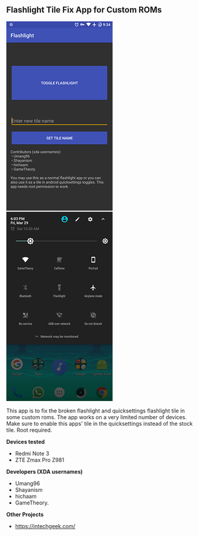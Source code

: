 ## Flashlight Tile Fix App for Custom ROMs
![image](screenshots/app0.png) ![image](screenshots/app1.png)

This app is to fix the broken flashlight and quicksettings flashlight tile in some custom roms. The app works on a very limited number of devices. Make sure to enable this apps' tile in the quicksettings instead of the stock tile. Root required.

**Devices tested**
- Redmi Note 3
- ZTE Zmax Pro Z981

**Developers (XDA usernames)**
- Umang96
- Shayanism
- hichaam
- GameTheory.

**Other Projects**
- https://intechgeek.com/
